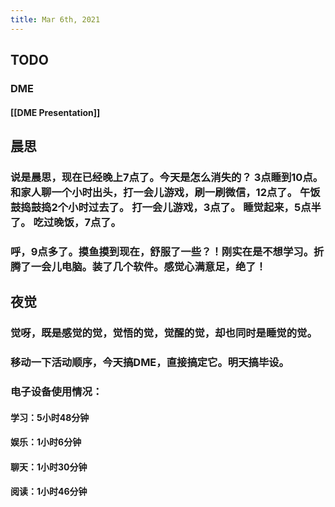 ```yaml
---
title: Mar 6th, 2021
---
```


## TODO
### DME
#### [[DME Presentation]]
###
## 晨思
### 说是晨思，现在已经晚上7点了。今天是怎么消失的？ 3点睡到10点。 和家人聊一个小时出头，打一会儿游戏，刷一刷微信，12点了。 午饭鼓捣鼓捣2个小时过去了。 打一会儿游戏，3点了。 睡觉起来，5点半了。 吃过晚饭，7点了。
### 呼，9点多了。摸鱼摸到现在，舒服了一些？！刚实在是不想学习。折腾了一会儿电脑。装了几个软件。感觉心满意足，绝了！
## 夜觉
### 觉呀，既是感觉的觉，觉悟的觉，觉醒的觉，却也同时是睡觉的觉。
### 移动一下活动顺序，今天搞DME，直接搞定它。明天搞毕设。
### 电子设备使用情况：
#### 学习：5小时48分钟
#### 娱乐：1小时6分钟
#### 聊天：1小时30分钟
#### 阅读：1小时46分钟
